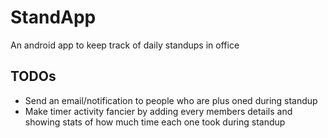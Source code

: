 # StandApp
An android app to keep track of daily standups in office 

## TODOs
* Send an email/notification to people who are plus oned during standup
* Make timer activity fancier by adding every members details and showing stats of how much time each one took during standup
